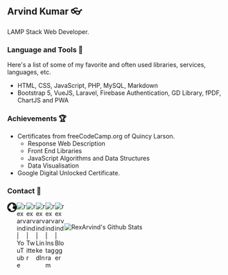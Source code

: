 ## Arvind Kumar :eyeglasses:
LAMP Stack Web Developer.

### Language and Tools :page_with_curl:
Here's a list of some of my favorite and often used libraries, services, languages, etc.
- HTML, CSS, JavaScript, PHP, MySQL, Markdown
- Bootstrap 5, VueJS, Laravel, Firebase Authentication, GD Library, fPDF, ChartJS and PWA

### Achievements :trophy:
- Certificates from freeCodeCamp.org of Quincy Larson.
    - Response Web Description
    - Front End Libraries
    - JavaScript Algorithms and Data Structures
    - Data Visualisation
- Google Digital Unlocked Certificate.

### Contact :postbox:

[<img align="left" alt="rexarvind | Website" width="22px" src="https://raw.githubusercontent.com/iconic/open-iconic/master/svg/globe.svg" />][website]
[<img align="left" alt="rexarvind | YouTube" width="22px" src="https://cdn.jsdelivr.net/npm/simple-icons@v3/icons/youtube.svg" />][youtube]
[<img align="left" alt="rexarvind | Twitter" width="22px" src="https://cdn.jsdelivr.net/npm/simple-icons@v3/icons/twitter.svg" />][twitter]
[<img align="left" alt="rexarvind | LinkedIn" width="22px" src="https://cdn.jsdelivr.net/npm/simple-icons@v3/icons/linkedin.svg" />][linkedin]
[<img align="left" alt="rexarvind | Instagram" width="22px" src="https://cdn.jsdelivr.net/npm/simple-icons@v3/icons/instagram.svg" />][instagram]
[<img align="left" alt="rexarvind | Blogger" width="22px" src="https://cdn.jsdelivr.net/npm/simple-icons@v3/icons/rss.svg" />][blog]
<br /><br />

<img align="left" alt="RexArvind's Github Stats" src="https://github-readme-stats.vercel.app/api?username=rexarvind&show_icons=true&hide_border=true" />

[website]: https://www.rexarvind.me/
[twitter]: https://twitter.com/rexarvind
[youtube]: https://youtube.com/rexarvind
[instagram]: https://instagram.com/rexarvind
[linkedin]: https://linkedin.com/in/rexarvind
[blog]: https://rexarvind.blogspot.com

